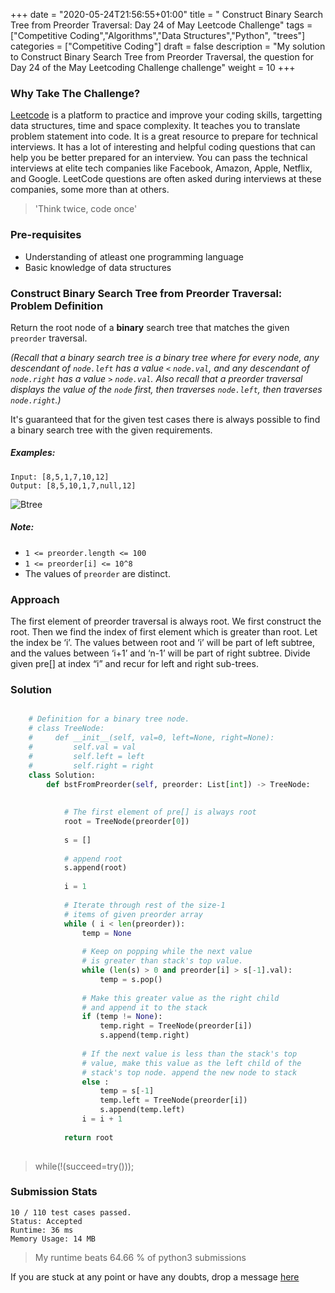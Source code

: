 +++
date = "2020-05-24T21:56:55+01:00"
title = " Construct Binary Search Tree from Preorder Traversal: Day 24 of May Leetcode Challenge"
tags = ["Competitive Coding","Algorithms","Data Structures","Python", "trees"]
categories = ["Competitive Coding"]
draft = false
description = "My solution to Construct Binary Search Tree from Preorder Traversal, the question for Day 24 of the May Leetcoding Challenge challenge"
weight = 10
+++

### Why Take The Challenge?

[Leetcode](https://leetcode.com/) is a platform to practice and improve your coding skills, targetting data structures, time and space complexity. It teaches you to translate problem statement into code. It is a great resource to prepare for technical interviews. It has a lot of interesting and helpful coding questions that can help you be better prepared for an interview. You can pass the technical interviews at elite tech companies like Facebook, Amazon, Apple, Netflix, and Google. LeetCode questions are often asked during interviews at these companies, some more than at others. 

> 'Think twice, code once'

### Pre-requisites
- Understanding of atleast one programming language
- Basic knowledge of data structures

###  Construct Binary Search Tree from Preorder Traversal: Problem Definition

Return the root node of a **binary** search tree that matches the given `preorder` traversal.

*(Recall that a binary search tree is a binary tree where for every node, any descendant of `node.left` has a value `<` `node.val`, and any descendant of `node.right` has a value `>` `node.val`.  Also recall that a preorder traversal displays the value of the `node` first, then traverses `node.left`, then traverses `node.right`.)*

It's guaranteed that for the given test cases there is always possible to find a binary search tree with the given requirements.

##### Examples:



    Input: [8,5,1,7,10,12]
    Output: [8,5,10,1,7,null,12]

![Btree](/img/btree.png "Btree")

##### Note:

- `1 <= preorder.length <= 100`
- `1 <= preorder[i] <= 10^8`
- The values of `preorder` are distinct.

### Approach

The first element of preorder traversal is always root. We first construct the root. Then we find the index of first element which is greater than root. Let the index be ‘i’. The values between root and ‘i’ will be part of left subtree, and the values between ‘i+1’ and ‘n-1’ will be part of right subtree. Divide given pre[] at index “i” and recur for left and right sub-trees.

### Solution

``` python    

    # Definition for a binary tree node.
    # class TreeNode:
    #     def __init__(self, val=0, left=None, right=None):
    #         self.val = val
    #         self.left = left
    #         self.right = right
    class Solution:
        def bstFromPreorder(self, preorder: List[int]) -> TreeNode:
            
    
            # The first element of pre[] is always root 
            root = TreeNode(preorder[0]) 
    
            s = [] 
    
            # append root 
            s.append(root) 
    
            i = 1
    
            # Iterate through rest of the size-1 
            # items of given preorder array 
            while ( i < len(preorder)):  
                temp = None
    
                # Keep on popping while the next value  
                # is greater than stack's top value.  
                while (len(s) > 0 and preorder[i] > s[-1].val):  
                    temp = s.pop() 
                
                # Make this greater value as the right child 
                # and append it to the stack 
                if (temp != None):  
                    temp.right = TreeNode(preorder[i]) 
                    s.append(temp.right) 
                
                # If the next value is less than the stack's top 
                # value, make this value as the left child of the  
                # stack's top node. append the new node to stack 
                else : 
                    temp = s[-1] 
                    temp.left = TreeNode(preorder[i]) 
                    s.append(temp.left) 
                i = i + 1
            
            return root 
      

```


> while(!(succeed=try())); 


### Submission Stats
         
    10 / 110 test cases passed.
    Status: Accepted
    Runtime: 36 ms
    Memory Usage: 14 MB

>My runtime beats 64.66 % of python3 submissions

If you are stuck at any point or have any doubts, drop a message [here](https://www.vrushtimody.me/)